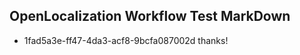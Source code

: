 ## OpenLocalization Workflow Test MarkDown
* 1fad5a3e-ff47-4da3-acf8-9bcfa087002d thanks!

<!--HONumber=Jul16_HO4-->


